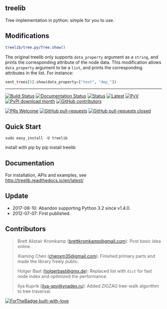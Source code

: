 treelib
-------

Tree implementation in python: simple for you to use.

## Modifications

```sh
treelib/tree.py/Tree.show()
```

The original treelib only supports `data_property` argument as a `string`, and prints the corresponding attribute of the node data. This modification allows `data_property` argument to be a `list`, and prints the corresponding attributes in the list. For instance:

```python
sent_trees[5].show(data_property=["text", "dep_"])
```

------

[![Build Status](https://travis-ci.org/caesar0301/treelib.svg?branch=master)](https://travis-ci.org/caesar0301/treelib)
[![Documentation Status](https://readthedocs.org/projects/treelib/badge/?version=latest)](http://treelib.readthedocs.io/en/latest/?badge=latest)
[![Status](https://img.shields.io/pypi/status/treelib.svg)](https://pypi.python.org/pypi/treelib)
[![Latest](https://img.shields.io/pypi/v/treelib.svg)](https://pypi.python.org/pypi/treelib)
[![PyV](https://img.shields.io/pypi/pyversions/treelib.svg)](https://pypi.python.org/pypi/treelib)
[![PyPI download month](https://img.shields.io/pypi/dm/treelib.svg)](https://pypi.python.org/pypi/treelib/)
[![GitHub contributors](https://img.shields.io/github/contributors/caesar0301/treelib.svg)](https://GitHub.com/caesar0301/treelib/graphs/contributors/)

[![PRs Welcome](https://img.shields.io/badge/PRs-welcome-brightgreen.svg?style=flat-square)](http://makeapullrequest.com)
[![GitHub pull-requests](https://img.shields.io/github/issues-pr/caesar0301/treelib.svg)](https://GitHub.com/caesar0301/treelib/pulls)
[![GitHub pull-requests closed](https://img.shields.io/github/issues-pr-closed/caesar0301/treelib.svg)](https://GitHub.com/caesar0301/treelib/pulls?q=is%3Apr+is%3Aclosed)




Quick Start
-----------

    sudo easy_install -U treelib
    
install with pip by pip install treelib

Documentation
-------------

For installation, APIs and examples, see http://treelib.readthedocs.io/en/latest/

Update
-------

* 2017-08-10: Abandon supporting Python 3.2 since v1.4.0.
* 2012-07-07: First published.


Contributors
------------

> Brett Alistair Kromkamp (brettkromkamp@gmail.com): Post basic idea online.
>
> Xiaming Chen (chenxm35@gmail.com): Finished primary parts and made the library freely public.
>
> Holger Bast (holgerbast@gmx.de): Replaced list with `dict` for fast node index and optimized the performance.
>
> Ilya Kuprik (ilya-spy@ynadex.ru): Added ZIGZAG tree-walk algorithm to tree traversal.

[![ForTheBadge built-with-love](http://ForTheBadge.com/images/badges/built-with-love.svg)](https://GitHub.com/Naereen/)

